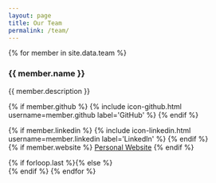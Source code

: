 ```yaml
---
layout: page
title: Our Team
permalink: /team/
---
```


{% for member in site.data.team %}
  <div class="teammember">
  
  <h3> {{ member.name }} </h3>
  
  <p> {{ member.description }} </p>
  
  {% if member.github %}
    {% include icon-github.html username=member.github label='GitHub' %}
  {% endif %}
  
  <div class="horizontalgap" style="width:10px"></div>
  {% if member.linkedin %}
    {% include icon-linkedin.html username=member.linkedin label='LinkedIn' %}
  {% endif %}
  
  <div class="horizontalgap" style="width:10px"></div>
  {% if member.website %}
    <a href="http://{{ member.website }}">Personal Website</a>
  {% endif %}
  </div>

{% if forloop.last %}{% else %}<br>{% endif %}
{% endfor %}
